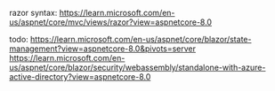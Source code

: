 
razor syntax: https://learn.microsoft.com/en-us/aspnet/core/mvc/views/razor?view=aspnetcore-8.0

todo: https://learn.microsoft.com/en-us/aspnet/core/blazor/state-management?view=aspnetcore-8.0&pivots=server
https://learn.microsoft.com/en-us/aspnet/core/blazor/security/webassembly/standalone-with-azure-active-directory?view=aspnetcore-8.0
